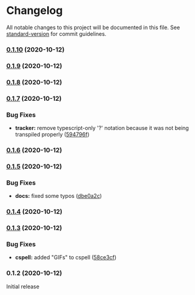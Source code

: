 # Changelog

All notable changes to this project will be documented in this file. See [standard-version](https://github.com/conventional-changelog/standard-version) for commit guidelines.

### [0.1.10](https://github.com/Maronato/plausible-tracker/compare/v0.1.9...v0.1.10) (2020-10-12)

### [0.1.9](https://github.com/Maronato/plausible-tracker/compare/v0.1.8...v0.1.9) (2020-10-12)

### [0.1.8](https://github.com/Maronato/plausible-tracker/compare/v0.1.7...v0.1.8) (2020-10-12)

### [0.1.7](https://github.com/Maronato/plausible-tracker/compare/v0.1.6...v0.1.7) (2020-10-12)


### Bug Fixes

* **tracker:** remove typescript-only '?' notation because it was not being transpiled properly ([594796f](https://github.com/Maronato/plausible-tracker/commit/594796fb0a4109e5494c2ae91cd875f06202c36b))

### [0.1.6](https://github.com/Maronato/plausible-tracker/compare/v0.1.5...v0.1.6) (2020-10-12)

### [0.1.5](https://github.com/Maronato/plausible-tracker/compare/v0.1.4...v0.1.5) (2020-10-12)


### Bug Fixes

* **docs:** fixed some typos ([dbe0a2c](https://github.com/Maronato/plausible-tracker/commit/dbe0a2cea15dbd87fd13f76ac51a2ede25c632ad))

### [0.1.4](https://github.com/Maronato/plausible-tracker/compare/v0.1.3...v0.1.4) (2020-10-12)

### [0.1.3](https://github.com/Maronato/plausible-tracker/compare/v0.1.2...v0.1.3) (2020-10-12)


### Bug Fixes

* **cspell:** added "GIFs" to cspell ([58ce3cf](https://github.com/Maronato/plausible-tracker/commit/58ce3cf88951bb778056b8c0b2d2840b0ead5610))

### 0.1.2 (2020-10-12)
Initial release

